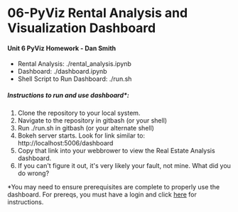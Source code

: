 # 06-PyViz Rental Analysis and Visualization Dashboard

#### Unit 6 PyViz Homework - Dan Smith
* Rental Analysis: ./rental_analysis.ipynb
* Dashboard: ./dashboard.ipynb
* Shell Script to Run Dashboard: ./run.sh

##### Instructions to run and use dashboard*:
1. Clone the repository to your local system.
2. Navigate to the repository in gitbash (or your shell)
3. Run ./run.sh in gitbash (or your alternate shell)
4. Bokeh server starts. Look for link similar to: http://localhost:5006/dashboard
5. Copy that link into your webbrower to view the Real Estate Analysis dashboard.
6. If you can't figure it out, it's very likely your fault, not mine. What did you do wrong?

*You may need to ensure prerequisites are complete to properly use the dashboard.
For prereqs, you must have a login and click [here](https://rice.bootcampcontent.com/Rice-Coding-Bootcamp/ru-hou-fin-pt-06-2020-u-c/blob/master/Install_Instructions/PyVizInstallationGuide.md) for instructions.